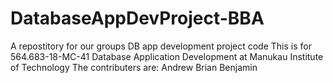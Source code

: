 # DatabaseAppDevProject-BBA
A repostitory for our groups DB app development project code
This is for 564.683-18-MC-41 Database Application Development at Manukau Institute of Technology
The contributers are:
Andrew
Brian
Benjamin
